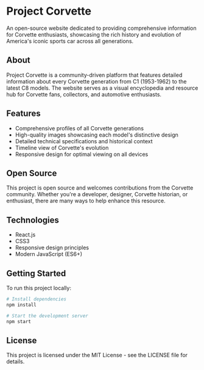 # Project Corvette

An open-source website dedicated to providing comprehensive information for Corvette enthusiasts, showcasing the rich history and evolution of America's iconic sports car across all generations.

## About

Project Corvette is a community-driven platform that features detailed information about every Corvette generation from C1 (1953-1962) to the latest C8 models. The website serves as a visual encyclopedia and resource hub for Corvette fans, collectors, and automotive enthusiasts.

## Features

- Comprehensive profiles of all Corvette generations
- High-quality images showcasing each model's distinctive design
- Detailed technical specifications and historical context
- Timeline view of Corvette's evolution
- Responsive design for optimal viewing on all devices

## Open Source

This project is open source and welcomes contributions from the Corvette community. Whether you're a developer, designer, Corvette historian, or enthusiast, there are many ways to help enhance this resource.

## Technologies

- React.js
- CSS3
- Responsive design principles
- Modern JavaScript (ES6+)

## Getting Started

To run this project locally:

```bash
# Install dependencies
npm install

# Start the development server
npm start
```

## License

This project is licensed under the MIT License - see the LICENSE file for details.
